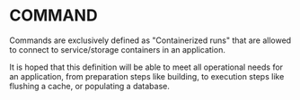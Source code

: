 COMMAND
=======

Commands are exclusively defined as "Containerized runs" that are
allowed to connect to service/storage containers in an application.

It is hoped that this definition will be able to meet all operational
needs for an application, from preparation steps like building, to
execution steps like flushing a cache, or populating a database.

